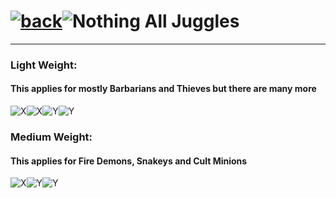# [![back](https://cdn.discordapp.com/emojis/887168885747511396?size=32)](https://dxrpy.github.io/Dxrpys-Garbage-Website/castle)![`Nothing`](https://cdn.discordapp.com/attachments/584355797366997002/889386862916014090/nothing.png) All Juggles

---

### Light Weight:
#### This applies for mostly Barbarians and Thieves but there are many more

![X](https://user-images.githubusercontent.com/64295233/138254854-fa2348d0-f59c-475a-898a-5312dd951555.png)![X](https://user-images.githubusercontent.com/64295233/138254854-fa2348d0-f59c-475a-898a-5312dd951555.png)![Y](https://user-images.githubusercontent.com/64295233/138254999-0ec5f344-5afa-4741-83a0-64adf53b7ea9.png)![Y](https://user-images.githubusercontent.com/64295233/138254999-0ec5f344-5afa-4741-83a0-64adf53b7ea9.png)

### Medium Weight:
#### This applies for Fire Demons, Snakeys and Cult Minions

![X](https://user-images.githubusercontent.com/64295233/138254854-fa2348d0-f59c-475a-898a-5312dd951555.png)![Y](https://user-images.githubusercontent.com/64295233/138254999-0ec5f344-5afa-4741-83a0-64adf53b7ea9.png)![Y](https://user-images.githubusercontent.com/64295233/138254999-0ec5f344-5afa-4741-83a0-64adf53b7ea9.png)
